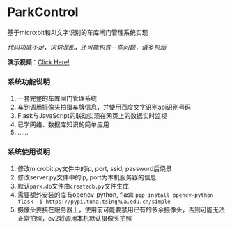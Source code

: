 # ParkControl
基于micro:bit和AI文字识别的车库闸门管理系统实现

*代码功底不足，词句混乱，还可能包含一些问题，请多包涵*

**演示视频**：[Click Here!](http://code.vqyt.cn:8001/)

### 系统功能说明
1. 一套完整的车库闸门管理系统
2. 车到调用摄像头拍摄车牌信息，并使用百度文字识别api识别号码
3. Flask与JavaScript的联动实现在网页上的数据实时监视
4. 已学网络、数据库知识的简单应用
5. ……


### 系统使用说明
1.	修改microbit.py文件中的ip, port, ssid, password后烧录
2.	修改server.py文件中的ip, port为本机服务器的信息
3.	默认```park.db```文件由```createdb.py```文件生成
4.	需要额外安装的库有opencv-python, flask
```pip install opencv-python flask -i https://pypi.tuna.tsinghua.edu.cn/simple```
5.	摄像头要接在服务器上，使用前可能要禁用已有的多余摄像头，否则可能无法正常拍照，cv2将调用本机默认摄像头拍照
